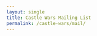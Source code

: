 ```yaml
---
layout: single
title: Castle Wars Mailing List
permalink: /castle-wars/mail/
---
```


<script>
  (function (s, e, n, d, er) {
    s['Sender'] = er;
    s[er] = s[er] || function () {
      (s[er].q = s[er].q || []).push(arguments)
    }, s[er].l = 1 * new Date();
    var a = e.createElement(n),
        m = e.getElementsByTagName(n)[0];
    a.async = 1;
    a.src = d;
    m.parentNode.insertBefore(a, m)
  })(window, document, 'script', 'https://cdn.sender.net/accounts_resources/universal.js', 'sender');
  sender('6215f978d75773')
</script>

<div style="text-align: center">
  <div style="text-align: center" class="sender-form-field" data-sender-form-id="l6vq1eczbmn7od3g5b9"></div>
</div>

